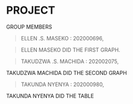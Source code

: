 # PROJECT
GROUP MEMBERS

> ELLEN .S. MASEKO : 202000696, 

>ELLEN MASEKO DID THE FIRST GRAPH.


> TAKUDZWA .S. MACHIDA : 202002075, 

TAKUDZWA MACHIDA DID THE SECOND GRAPH


> TAKUNDA NYENYA : 202000980, 

TAKUNDA NYENYA DID THE TABLE
